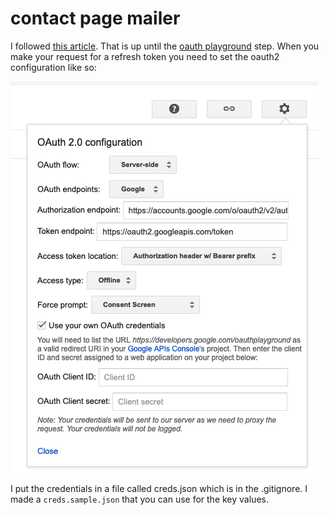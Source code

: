 # contact page mailer

I followed [this article](https://medium.com/@RistaSB/use-expressjs-to-send-mails-with-gmail-oauth-2-0-and-nodemailer-d585bba71343). That is up until the [oauth playground](https://developers.google.com/oauthplayground/) step. When you make your request for a refresh token you need to set the oauth2 configuration like so:

![set client id and secret](README_images/ScreenShotOfOauth2Config.png "set client id and secret")

I put the credentials in a file called creds.json which is in the .gitignore. I made a `creds.sample.json` that you can use for the key values.